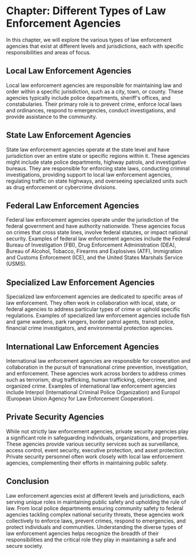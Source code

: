 Chapter: Different Types of Law Enforcement Agencies
====================================================

In this chapter, we will explore the various types of law enforcement agencies that exist at different levels and jurisdictions, each with specific responsibilities and areas of focus.

Local Law Enforcement Agencies
------------------------------

Local law enforcement agencies are responsible for maintaining law and order within a specific jurisdiction, such as a city, town, or county. These agencies typically include police departments, sheriff's offices, and constabularies. Their primary role is to prevent crime, enforce local laws and ordinances, respond to emergencies, conduct investigations, and provide assistance to the community.

State Law Enforcement Agencies
------------------------------

State law enforcement agencies operate at the state level and have jurisdiction over an entire state or specific regions within it. These agencies might include state police departments, highway patrols, and investigative bureaus. They are responsible for enforcing state laws, conducting criminal investigations, providing support to local law enforcement agencies, regulating traffic on state highways, and overseeing specialized units such as drug enforcement or cybercrime divisions.

Federal Law Enforcement Agencies
--------------------------------

Federal law enforcement agencies operate under the jurisdiction of the federal government and have authority nationwide. These agencies focus on crimes that cross state lines, involve federal statutes, or impact national security. Examples of federal law enforcement agencies include the Federal Bureau of Investigation (FBI), Drug Enforcement Administration (DEA), Bureau of Alcohol, Tobacco, Firearms and Explosives (ATF), Immigration and Customs Enforcement (ICE), and the United States Marshals Service (USMS).

Specialized Law Enforcement Agencies
------------------------------------

Specialized law enforcement agencies are dedicated to specific areas of law enforcement. They often work in collaboration with local, state, or federal agencies to address particular types of crime or uphold specific regulations. Examples of specialized law enforcement agencies include fish and game wardens, park rangers, border patrol agents, transit police, financial crime investigators, and environmental protection agencies.

International Law Enforcement Agencies
--------------------------------------

International law enforcement agencies are responsible for cooperation and collaboration in the pursuit of transnational crime prevention, investigation, and enforcement. These agencies work across borders to address crimes such as terrorism, drug trafficking, human trafficking, cybercrime, and organized crime. Examples of international law enforcement agencies include Interpol (International Criminal Police Organization) and Europol (European Union Agency for Law Enforcement Cooperation).

Private Security Agencies
-------------------------

While not strictly law enforcement agencies, private security agencies play a significant role in safeguarding individuals, organizations, and properties. These agencies provide various security services such as surveillance, access control, event security, executive protection, and asset protection. Private security personnel often work closely with local law enforcement agencies, complementing their efforts in maintaining public safety.

Conclusion
----------

Law enforcement agencies exist at different levels and jurisdictions, each serving unique roles in maintaining public safety and upholding the rule of law. From local police departments ensuring community safety to federal agencies tackling complex national security threats, these agencies work collectively to enforce laws, prevent crimes, respond to emergencies, and protect individuals and communities. Understanding the diverse types of law enforcement agencies helps recognize the breadth of their responsibilities and the critical role they play in maintaining a safe and secure society.
